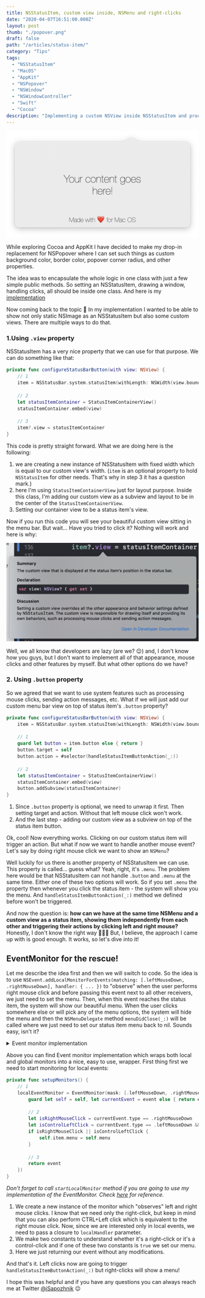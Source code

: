 ```yaml
---
title: NSStatusItem, custom view inside, NSMenu and right-clicks
date: "2020-04-07T16:51:00.000Z"
layout: post
thumb: "./popover.png"
draft: false
path: "/articles/status-item/"
category: "Tips"
tags:
  - "NSStatusItem"
  - "MacOS"
  - "AppKit"
  - "NSPopover"
  - "NSWindow"
  - "NSWindowController"
  - "Swift"
  - "Cocoa"
description: "Implementing a custom NSView inside NSStatusItem and processing of left and right mouse clicks."
---
```


![](popover.png)

While exploring Cocoa and AppKit I have decided to make my drop-in replacement for NSPopover where I can set such things as custom background color, border color, popover corner radius, and other properties.

The idea was to encapsulate the whole logic in one class with just a few simple public methods. So setting an NSStatusItem, drawing a window, handling clicks, all should be inside one class. And here is my [implementation](https://github.com/iSapozhnik/Popover)

Now coming back to the topic 🧐 In my implementation I wanted to be able to show not only static NSImage as an NSStatusItem but also some custom views. There are multiple ways to do that.

### 1.Using `.view` property

NSStatusItem has a very nice property that we can use for that purpose. We can do something like that:

```swift
private func configureStatusBarButton(with view: NSView) {
    // 1
    item = NSStatusBar.system.statusItem(withLength: NSWidth(view.bounds))
    
    // 2
    let statusItemContainer = StatusItemContainerView()
    statusItemContainer.embed(view)
    
    // 3
    item?.view = statusItemContainer
}
```

This code is pretty straight forward. What we are doing here is the following:
 
1. we are creating a new instance of NSStatusItem with fixed width which is equal to our custom view's width. (`item` is an optional property to hold `NSStatusItem` for other needs. That's why in step 3 it has a question mark.)
2. here I'm using `StatusItemContainerView` just for layout purpose. Inside this class, I'm adding our custom view as a subview and layout to be in the center of the `StatusItemContainerView`.
3. Setting our container view to be a status item's view.

Now if you run this code you will see your beautiful custom view sitting in the menu bar. But wait... Have you tried to click it? Nothing will work and here is why:

![](screen0.png)

Well, we all know that developers are lazy (are we? 😉) and, I don't know how you guys, but I don't want to implement all of that appearance, mouse clicks and other features by myself. But what other options do we have?

### 2. Using `.button` property

So we agreed that we want to use system features such as processing mouse clicks, sending action messages, etc. What if we will just add our custom menu bar view on top of status item's `.button` property?

```swift
private func configureStatusBarButton(with view: NSView) {
    item = NSStatusBar.system.statusItem(withLength: NSWidth(view.bounds))
    
    // 1
    guard let button = item.button else { return }
    button.target = self
    button.action = #selector(handleStatusItemButtonAction(_:))

    // 2
    let statusItemContainer = StatusItemContainerView()
    statusItemContainer.embed(view)
    button.addSubview(statusItemContainer)
}
```

1. Since `.button` property is optional, we need to unwrap it first. Then setting target and action. Without that left mouse click won't work. 
2. And the last step - adding our custom view as a subview on top of the status item button.

Ok, cool! Now everything works. Clicking on our custom status item will trigger an action. But what if now we want to handle another mouse event? Let's say by doing right mouse click we want to show an `NSMenu`?

Well luckily for us there is another property of NSStatusItem we can use. This property is called... guess what? Yeah, right, it's `.menu`. The problem here would be that NSStatusItem can not handle `.button` and `.menu` at the same time. Either one of these two options will work. So if you set `.menu` the property then whenever you click the status item - the system will show you the menu. And `handleStatusItemButtonAction(_:)` method we defined before won't be triggered. 

And now the question is: **how can we have at the same time NSMenu and a custom view as a status item, showing them independently from each other and triggering their actions by clicking left and right mouse?** Honestly, I don't know the right way 🤷🏼‍♂️ But, I believe, the approach I came up with is good enough. It works, so let's dive into it!

## EventMonitor for the rescue!
Let me describe the idea first and then we will switch to code. So the idea is to use `NSEvent.addLocalMonitorForEvents(matching: [.leftMouseDown, .rightMouseDown], handler: { ... })` to "observe" when the user performs right mouse click and before passing this event next to all other receivers, we just need to set the menu. Then, when this event reaches the status item, the system will show our beautiful menu. When the user clicks somewhere else or will pick any of the menu options, the system will hide the menu and then the `NSMenuDelegate` method `menuDidClose(_:)` will be called where we just need to set our status item menu back to nil. Sounds easy, isn't it?

<details>
<summary>Event monitor implementation</summary>

## EventMonitor.swift

```swift
import Cocoa

class EventMonitor {
    enum MonitorType {
        case global
        case local
    }

    typealias GlobalEventHandler = (NSEvent?) -> Void
    typealias LocalEventHandler = (NSEvent?) -> NSEvent?

    private var monitor: Any?
    private let mask: NSEvent.EventTypeMask
    private let monitorType: MonitorType
    private let globalHandler: GlobalEventHandler?
    private let localHandler: LocalEventHandler?

    init(monitorType: MonitorType, mask: NSEvent.EventTypeMask, globalHandler: GlobalEventHandler?, localHandler: LocalEventHandler?) {
        self.mask = mask
        self.monitorType = monitorType
        self.globalHandler = globalHandler
        self.localHandler = localHandler
    }

    deinit {
        stop()
    }

    func start() {
        switch monitorType {
        case .global:
            startGlobalMonitor()
        case .local:
            startLocalMonitor()
        }
    }

    func stop() {
        guard let monitor = self.monitor else { return }

        NSEvent.removeMonitor(monitor)
        self.monitor = nil
    }

    private func startGlobalMonitor() {
        guard let handler = globalHandler else {
            assertionFailure("Global event handler is not set.")
            return
        }
        monitor = NSEvent.addGlobalMonitorForEvents(matching: mask, handler: handler)
    }

    private func startLocalMonitor() {
        guard let handler = localHandler else {
            assertionFailure("Local event handler is not set.")
            return
        }
        monitor = NSEvent.addLocalMonitorForEvents(matching: mask, handler: handler)
    }
}

```

</details>

Above you can find Event monitor implementation which wraps both local and global monitors into a nice, easy to use, wrapper. First thing first we need to start monitoring for local events:

```swift
private func setupMonitors() {
    // 1
    localEventMonitor = EventMonitor(mask: [.leftMouseDown, .rightMouseDown], globalHandler: nil, localHandler: { [weak self] event -> NSEvent? in
        guard let self = self, let currentEvent = event else { return event }
        
        // 2
        let isRightMouseClick = currentEvent.type == .rightMouseDown
        let isControlLeftClick = currentEvent.type == .leftMouseDown && currentEvent.modifierFlags.contains(.control)
        if isRightMouseClick || isControlLeftClick {
            self.item.menu = self.menu
        }
        
        // 3
        return event
    })
}
```
*Don't forget to call `startLocalMonitor` method if you are going to use my implementation of the EventMonitor. Check [here](https://github.com/iSapozhnik/Popover) for reference.*

1. We create a new instance of the monitor which "observes" left and right mouse clicks. I know that we need only the right-click, but keep in mind that you can also perform CTRL+Left click which is equivalent to the right mouse click. Now, since we are interested only in local events, we need to pass a closure to `localHandler` parameter.
2. We make two constants to understand whether it's a right-click or it's a control-click and if one of these two constants is `true` we set our menu.
3. Here we just returning our event without any modifications.

And that's it. Left clicks now are going to trigger `handleStatusItemButtonAction(_:)` but right-clicks will show a menu!

I hope this was helpful and if you have any questions you can always reach me at Twitter [@iSapozhnik](https://twitter.com/iSapozhnik) 😉
